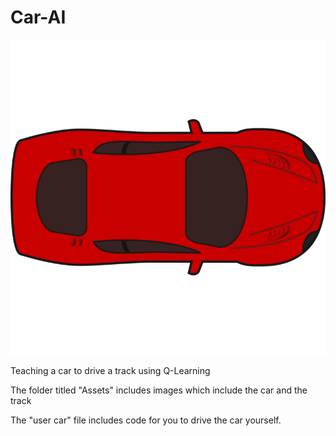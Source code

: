 # Car-AI

![Car](https://github.com/NoahHaag/Car-AI/blob/main/Assets/car.png?raw=true)

Teaching a car to drive a track using Q-Learning

The folder titled "Assets" includes images which include the car and the track

The "user car" file includes code for you to drive the car yourself.
